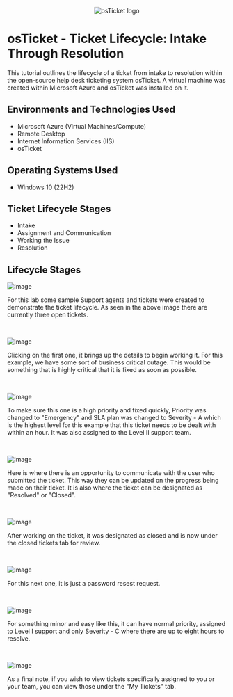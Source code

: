 <p align="center">
<img src="https://i.imgur.com/Clzj7Xs.png" alt="osTicket logo"/>
</p>

<h1>osTicket - Ticket Lifecycle: Intake Through Resolution</h1>
This tutorial outlines the lifecycle of a ticket from intake to resolution within the open-source help desk ticketing system osTicket. A virtual machine was created within Microsoft Azure and osTicket was installed on it.<br />

<h2>Environments and Technologies Used</h2>

- Microsoft Azure (Virtual Machines/Compute)
- Remote Desktop
- Internet Information Services (IIS)
- osTicket

<h2>Operating Systems Used </h2>

- Windows 10</b> (22H2)

<h2>Ticket Lifecycle Stages</h2>

- Intake
- Assignment and Communication
- Working the Issue
- Resolution

<h2>Lifecycle Stages</h2>

![image](https://github.com/noles498/ticket-lifecycles/assets/143885547/6006b840-c232-4b23-ac5e-7866311a83c9)

<p>
For this lab some sample Support agents and tickets were created to demonstrate the ticket lifecycle. As seen in the above image there are currently three open tickets.
</p>
<br />

![image](https://github.com/noles498/ticket-lifecycles/assets/143885547/a1ced1c7-0f9d-41cf-98d9-b56baa7467ec)

<p>
Clicking on the first one, it brings up the details to begin working it. For this example, we have some sort of business critical outage. This would be something that is highly critical that it is fixed as soon as possible. 
</p>
<br />

![image](https://github.com/noles498/ticket-lifecycles/assets/143885547/1799461e-258d-4077-b5e8-dcd6e40e73fb)

<p>
To make sure this one is a high priority and fixed quickly, Priority was changed to "Emergency" and SLA plan was changed to Severity - A which is the highest level for this example that this ticket needs to be dealt with within an hour. It was also assigned to the Level II support team.
</p>
<br />

![image](https://github.com/noles498/ticket-lifecycles/assets/143885547/f6e2060f-6290-4d63-9f68-f1c82f2692b1)

<p>
Here is where there is an opportunity to communicate with the user who submitted the ticket. This way they can be updated on the progress being made on their ticket. It is also where the ticket can be designated as "Resolved" or "Closed".
</p>
<br />

![image](https://github.com/noles498/ticket-lifecycles/assets/143885547/d68ac433-49b2-4b2b-95c9-a62f048cc35e)

<p>
After working on the ticket, it was designated as closed and is now under the closed tickets tab for review.
</p>
<br />

![image](https://github.com/noles498/ticket-lifecycles/assets/143885547/a2fa9ac7-ae9a-4e43-9f7c-0022af18c991)

<p>
For this next one, it is just a password resest request.
</p>
<br />

![image](https://github.com/noles498/ticket-lifecycles/assets/143885547/6f1ae5d0-f78f-4497-bfae-991b6d77624e)

<p>
For something minor and easy like this, it can have normal priority, assigned to Level I support and only Severity - C where there are up to eight hours to resolve.
</p>
<br />

![image](https://github.com/noles498/ticket-lifecycles/assets/143885547/13cf1f46-9a5f-4001-878a-cc9c4c373e94)

<p>
As a final note, if you wish to view tickets specifically assigned to you or your team, you can view those under the "My Tickets" tab.
</p>
<br />






